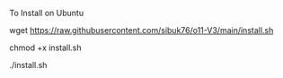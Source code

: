 To Install on Ubuntu

wget https://raw.githubusercontent.com/sibuk76/o11-V3/main/install.sh

chmod +x install.sh

./install.sh
